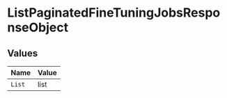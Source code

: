 # ListPaginatedFineTuningJobsResponseObject


## Values

| Name   | Value  |
| ------ | ------ |
| `List` | list   |